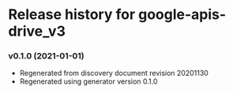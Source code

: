 # Release history for google-apis-drive_v3

### v0.1.0 (2021-01-01)

* Regenerated from discovery document revision 20201130
* Regenerated using generator version 0.1.0

